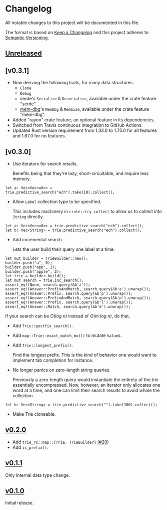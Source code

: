 # Changelog
All notable changes to this project will be documented in this file.

The format is based on [Keep a Changelog](http://keepachangelog.com/en/1.0.0/)
and this project adheres to [Semantic Versioning](http://semver.org/spec/v2.0.0.html).

## [Unreleased]

## [v0.3.1]
- Now deriving the following traits, for many data structures:
  - `Clone`
  - `Debug`
  - serde's `Serialize` & `Deserialize`, available under the crate feature "serde".
  - [mem-dbg](https://github.com/zommiommy/mem_dbg-rs)'s `MemDbg` & `MemSize`,
    available under the crate feature "mem-dbg".
- Added "rayon" crate feature, an optional feature in its dependencies.
- Switched from Travis continuous integration to GitHub Actions.
- Updated Rust version requirement from 1.33.0 to 1.75.0 for all features and
  1.67.0 for no features.

## [v0.3.0]
- Use iterators for search results.

  Benefits being that they're lazy, short-circuitable, and require less memory.

```
let a: Vec<Vec<u8>> = trie.predictive_search("ech").take(10).collect();
```

- Allow `Label` collection type to be specified.

  This includes machinery in `crate::try_collect` to allow us to collect into
  `String` directly.

```
let a: Vec<Vec<u8>> = trie.predictive_search("ech").collect();
let b: Vec<String> = trie.predictive_search("ech").collect();
```

- Add incremental search.

  Lets the user build their query one label at a time.
```
let mut builder = TrieBuilder::new();
builder.push("a", 0);
builder.push("app", 1);
builder.push("apple", 2);
let trie = builder.build();
let mut search = trie.inc_search();
assert_eq!(None, search.query(&b'z'));
assert_eq!(Answer::PrefixAndMatch, search.query(&b'a').unwrap());
assert_eq!(Answer::Prefix, search.query(&b'p').unwrap());
assert_eq!(Answer::PrefixAndMatch, search.query(&b'p').unwrap());
assert_eq!(Answer::Prefix, search.query(&b'l').unwrap());
assert_eq!(Answer::Match, search.query(&b'e').unwrap());
```
  
  If your search can be _O(log n)_ instead of _O(m log n)_, do that.

- Add `Trie::postfix_search()`.
- Add `map::Trie::exact_match_mut()` to mutate `Value`s.
- Add `Trie::longest_prefix()`.
  
  Find the longest prefix. This is the kind of behavior one would want to implement tab completion for instance.

- No longer panics on zero-length string queries.

  Previously a zero-length query would instantiate the entirety of the trie
  essentially uncompressed. Now, however, an iterator only allocates one word at
  a time, and one can limit their search results to avoid whole trie collection.
  
```
let b: Vec<String> = trie.predictive_search("").take(100).collect();
```
- Make Trie cloneable.

## [v0.2.0]

- Add `trie_rs::map::{Trie, TrieBuilder}` ([#20](https://github.com/laysakura/trie-rs/pull/20))
- Add `is_prefix()`.

## [v0.1.1]
Only internal data type change.

## [v0.1.0]
Initial release.

[Unreleased]: https://github.com/laysakura/trie-rs/compare/v0.2.0...HEAD
[v0.2.0]: <https://github.com/laysakura/trie-rs/compare/v0.1.1...v0.2.0>
[v0.1.1]: https://github.com/laysakura/trie-rs/compare/v0.1.0...v0.1.1
[v0.1.0]: https://github.com/laysakura/trie-rs/compare/699e53d...v0.1.0
